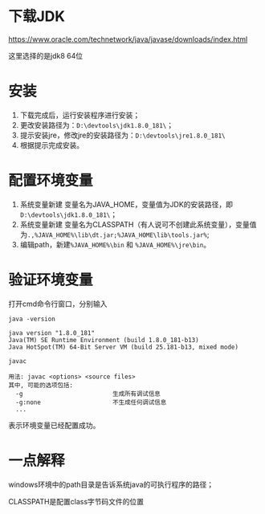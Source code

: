 # 下载JDK

 https://www.oracle.com/technetwork/java/javase/downloads/index.html 

这里选择的是jdk8 64位

# 安装

1. 下载完成后，运行安装程序进行安装；
2. 更改安装路径为：`D:\devtools\jdk1.8.0_181\`；
3. 提示安装jre，修改jre的安装路径为：`D:\devtools\jre1.8.0_181\`
4. 根据提示完成安装。

# 配置环境变量

1. 系统变量新建 变量名为JAVA_HOME，变量值为JDK的安装路径，即`D:\devtools\jdk1.8.0_181\`；
2. 系统变量新建 变量名为CLASSPATH（有人说可不创建此系统变量），变量值为`.,%JAVA_HOME%\lib\dt.jar;%JAVA_HOME\lib\tools.jar%`;
3. 编辑path，新建`%JAVA_HOME%\bin` 和 `%JAVA_HOME%\jre\bin`。

# 验证环境变量

打开cmd命令行窗口，分别输入

`java -version`

```shell
java version "1.8.0_181"
Java(TM) SE Runtime Environment (build 1.8.0_181-b13)
Java HotSpot(TM) 64-Bit Server VM (build 25.181-b13, mixed mode)
```

`javac`

```shell
用法: javac <options> <source files>
其中, 可能的选项包括:
  -g                         生成所有调试信息
  -g:none                    不生成任何调试信息
  ...
```

表示环境变量已经配置成功。

# 一点解释

windows环境中的path目录是告诉系统java的可执行程序的路径；

CLASSPATH是配置class字节码文件的位置